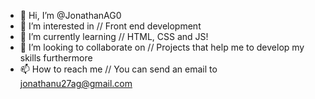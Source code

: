 - 👋 Hi, I’m @JonathanAG0
- 👀 I’m interested in // Front end development
- 🌱 I’m currently learning // HTML, CSS and JS!
- 💞️ I’m looking to collaborate on // Projects that help me to develop my skills furthermore
- 📫 How to reach me // You can send an email to jonathanu27ag@gmail.com

<!---
JonathanAG0/JonathanAG0 is a ✨ special ✨ repository because its `README.md` (this file) appears on your GitHub profile.
You can click the Preview link to take a look at your changes.
--->
